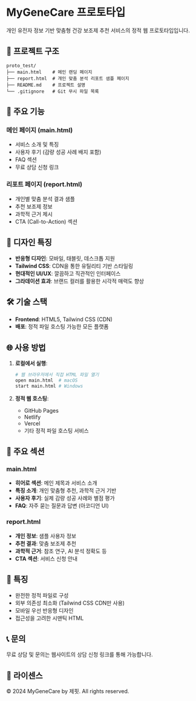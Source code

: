 # MyGeneCare 프로토타입

개인 유전자 정보 기반 맞춤형 건강 보조제 추천 서비스의 정적 웹 프로토타입입니다.

## 📁 프로젝트 구조

```
proto_test/
├── main.html    # 메인 랜딩 페이지
├── report.html  # 개인 맞춤 분석 리포트 샘플 페이지
├── README.md    # 프로젝트 설명
└── .gitignore   # Git 무시 파일 목록
```

## 🚀 주요 기능

### 메인 페이지 (main.html)
- 서비스 소개 및 특징
- 사용자 후기 (감량 성공 사례 배지 포함)
- FAQ 섹션
- 무료 상담 신청 링크

### 리포트 페이지 (report.html)
- 개인별 맞춤 분석 결과 샘플
- 추천 보조제 정보
- 과학적 근거 제시
- CTA (Call-to-Action) 섹션

## 🎨 디자인 특징

- **반응형 디자인**: 모바일, 태블릿, 데스크톱 지원
- **Tailwind CSS**: CDN을 통한 유틸리티 기반 스타일링
- **현대적인 UI/UX**: 깔끔하고 직관적인 인터페이스
- **그라데이션 효과**: 브랜드 컬러를 활용한 시각적 매력도 향상

## 🛠️ 기술 스택

- **Frontend**: HTML5, Tailwind CSS (CDN)
- **배포**: 정적 파일 호스팅 가능한 모든 플랫폼

## 🌐 사용 방법

1. **로컬에서 실행**:
   ```bash
   # 웹 브라우저에서 직접 HTML 파일 열기
   open main.html  # macOS
   start main.html # Windows
   ```

2. **정적 웹 호스팅**:
   - GitHub Pages
   - Netlify
   - Vercel
   - 기타 정적 파일 호스팅 서비스

## 📱 주요 섹션

### main.html
- **히어로 섹션**: 메인 제목과 서비스 소개
- **특징 소개**: 개인 맞춤형 추천, 과학적 근거 기반
- **사용자 후기**: 실제 감량 성공 사례와 별점 평가
- **FAQ**: 자주 묻는 질문과 답변 (아코디언 UI)

### report.html
- **개인 정보**: 샘플 사용자 정보
- **추천 결과**: 맞춤 보조제 추천
- **과학적 근거**: 참조 연구, AI 분석 정확도 등
- **CTA 섹션**: 서비스 신청 안내

## 🎯 특징

- 완전한 정적 파일로 구성
- 외부 의존성 최소화 (Tailwind CSS CDN만 사용)
- 모바일 우선 반응형 디자인
- 접근성을 고려한 시맨틱 HTML

## 📞 문의

무료 상담 및 문의는 웹사이트의 상담 신청 링크를 통해 가능합니다.

## 📄 라이센스

© 2024 MyGeneCare by 제핏. All rights reserved.
